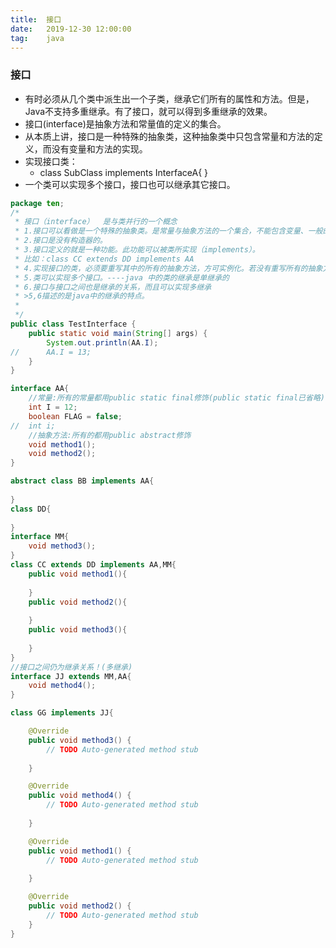 ```yaml
---
title:  接口
date:   2019-12-30 12:00:00
tag:    java
---
```

### 接口



- 有时必须从几个类中派生出一个子类，继承它们所有的属性和方法。但是，Java不支持多重继承。有了接口，就可以得到多重继承的效果。
- 接口(interface)是抽象方法和常量值的定义的集合。
- 从本质上讲，接口是一种特殊的抽象类，这种抽象类中只包含常量和方法的定义，而没有变量和方法的实现。
- 实现接口类：
    - class SubClass implements InterfaceA{ }
- 一个类可以实现多个接口，接口也可以继承其它接口。


```java
package ten;
/*
 * 接口（interface）  是与类并行的一个概念
 * 1.接口可以看做是一个特殊的抽象类。是常量与抽象方法的一个集合，不能包含变量、一般的方法。
 * 2.接口是没有构造器的。
 * 3.接口定义的就是一种功能。此功能可以被类所实现（implements）。
 * 比如：class CC extends DD implements AA
 * 4.实现接口的类，必须要重写其中的所有的抽象方法，方可实例化。若没有重写所有的抽象方法，则此类仍为一个抽象类
 * 5.类可以实现多个接口。----java 中的类的继承是单继承的
 * 6.接口与接口之间也是继承的关系，而且可以实现多继承
 * >5,6描述的是java中的继承的特点。
 * 
 */
public class TestInterface {
	public static void main(String[] args) {
		System.out.println(AA.I);
//		AA.I = 13;
	}
}

interface AA{
	//常量:所有的常量都用public static final修饰(public static final已省略)
	int I = 12;
	boolean FLAG = false;
//	int i;
	//抽象方法:所有的都用public abstract修饰
	void method1();
	void method2();
}

abstract class BB implements AA{
	
}
class DD{
	
}
interface MM{
	void method3();
}
class CC extends DD implements AA,MM{
	public void method1(){
		
	}
	public void method2(){
		
	}
	public void method3(){
		
	}
}
//接口之间仍为继承关系！(多继承)
interface JJ extends MM,AA{
	void method4();
}

class GG implements JJ{

	@Override
	public void method3() {
		// TODO Auto-generated method stub
		
	}

	@Override
	public void method4() {
		// TODO Auto-generated method stub
		
	}

	@Override
	public void method1() {
		// TODO Auto-generated method stub
		
	}

	@Override
	public void method2() {
		// TODO Auto-generated method stub
	}
}

```
